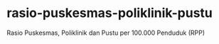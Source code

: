 # rasio-puskesmas-poliklinik-pustu
Rasio Puskesmas, Poliklinik dan Pustu per 100.000 Penduduk (RPP)
